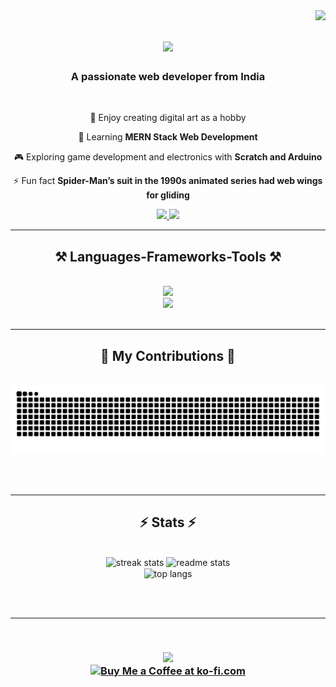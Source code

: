 <!--**kidKrix/kidKrix** is a ✨ _special_ ✨ repository because its `README.md` (this file) appears on your GitHub profile.-->

<img align="right" src="https://visitor-badge.laobi.icu/badge?page_id=kidKrix.kidKrix" />

<h1 align="center">
    <img src="https://readme-typing-svg.herokuapp.com/?font=Righteous&size=35&center=true&vCenter=true&width=500&height=70&duration=4000&lines=Hello+There!+👋;+I'm+Koushik+Sarkar!;" />
</h1>

<h3 align="center">A passionate web developer from India</h3>

<br/>

<div align="center">

 🎨 Enjoy creating digital art as a hobby
 
 🌱 Learning **MERN Stack Web Development**
 
 🎮 Exploring game development and electronics with **Scratch and Arduino**

 ⚡ Fun fact **Spider-Man’s suit in the 1990s animated series had web wings for gliding**

 </div>
 
<div align="center"> 
  <a href="mailto:koushik2000sarkar@gmail.com">
    <img src="https://img.shields.io/badge/Gmail-333333?style=for-the-badge&logo=gmail&logoColor=red" />
  </a>
  <a href="https://me-koushik.netlify.app" target="_blank">
     <img src="https://img.shields.io/badge/Portfolio-FF5722?style=for-the-badge&logo=todoist&logoColor=white" target="_blank" /> <!-- sqlite, safari, google-chrome are other good icon options -->
  </a>
  <!--<a href="https://linkedin.com/in/kid-krix" target="_blank">
    <img src="https://img.shields.io/badge/LinkedIn-0077B5?style=for-the-badge&logo=linkedin&logoColor=white" target="_blank" />
  </a>-->
</div>

 <hr/>
 
<h2 align="center">⚒️ Languages-Frameworks-Tools ⚒️</h2>
<br/>
<div align="center">
    <img src="https://skillicons.dev/icons?i=html,css,figma,github,tailwind,git,netlify"/><br>
    <img src="https://skillicons.dev/icons?i=vscode,python,javascript,c,flutter,arduino"/><br>
</div>

<br/>
<hr/>

<div align="center">
  <h2>🐍 My Contributions 🐍</h2>
  <br>
 
 <img alt="snake eating my contributions" src="https://raw.githubusercontent.com/kidKrix/kidKrix/output/github-contribution-grid-snake.svg" />

  
  <br/><br/>
</div>

<hr/>

<h2 align="center">⚡ Stats ⚡</h2>
<br>
<div align=center>
  <img width=390 src="https://github-readme-streak-stats-salesp07.vercel.app/?user=kidKrix&count_private=true&theme=react&border_radius=10" alt="streak stats"/>
  <img width=390 src="https://github-readme-stats-salesp07.vercel.app/api?username=kidKrix&count_private=true&show_icons=true&theme=react&rank_icon=github&border_radius=10" alt="readme stats" />
  <br/>
  <img width=325 align="center" src="https://github-readme-stats-salesp07.vercel.app/api/top-langs/?username=kidKrix&hide=HTML&langs_count=8&layout=compact&theme=react&border_radius=10&size_weight=0.5&count_weight=0.5&exclude_repo=github-readme-stats" alt="top langs" />
</div>

<br/><br/>

<hr/>

<br/>

<h3 align="center">
    <img src="https://readme-typing-svg.herokuapp.com/?font=Righteous&size=25&center=true&vCenter=true&width=500&height=70&duration=4000&lines=Thanks+for+visiting!+✌️;+Shoot+me+a+message+on+Gmail!;I'm+always+down+to+collab+:)">
    
<div align="center">
<a href='https://ko-fi.com/V7V4RAK9C' target='_blank'><img height='64' style='border:0px;height:64px;' src='https://storage.ko-fi.com/cdn/kofi1.png?v=3' border='0' alt='Buy Me a Coffee at ko-fi.com' /></a>
</div>
<br/>


